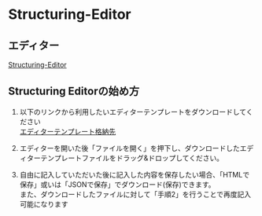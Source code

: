 # Structuring-Editor  

## エディター  
[Structuring-Editor](https://morishima-yuki.github.io/Structuring-Editor/tool/)  

## Structuring Editorの始め方  
  1. 以下のリンクから利用したいエディターテンプレートをダウンロードしてください  
  [エディターテンプレート格納先](https://github.com/morishima-yuki/Structuring-Editor/tree/main/editor_template)  
    
  2. エディターを開いた後「ファイルを開く」を押下し、ダウンロードしたエディターテンプレートファイルをドラッグ&ドロップしてください。  
  
  3. 自由に記入していただいた後に記入した内容を保存したい場合、「HTMLで保存」或いは「JSONで保存」でダウンロード(保存)できます。  
     また、ダウンロードしたファイルに対して「手順2」を行うことで再度記入可能になります
